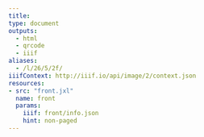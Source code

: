 ```yaml
---
title:
type: document
outputs:
  - html
  - qrcode
  - iiif
aliases:
  - /l/26/5/2f/
iiifContext: http://iiif.io/api/image/2/context.json
resources:
- src: "front.jxl"
  name: front
  params:
    iiif: front/info.json
    hint: non-paged
---
```

